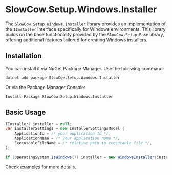 # SlowCow.Setup.Windows.Installer

The `SlowCow.Setup.Windows.Installer` library provides an implementation of the `IInstaller` interface specifically for Windows environments. This library builds on the base functionality provided by the `SlowCow.Setup.Base` library, offering additional features tailored for creating Windows installers.

## Installation

You can install it via NuGet Package Manager. Use the following command:

```shell
dotnet add package SlowCow.Setup.Windows.Installer
```

Or via the Package Manager Console:

```shell
Install-Package SlowCow.Setup.Windows.Installer
```

## Basic Usage

```C#
IInstaller? installer = null;
var installerSettings = new InstallerSettingsModel {
    ApplicationId = /* your application Id */,
    ApplicationName = /* your application name */,
    ExecutableFileName = /* relative path to executable file */,
};

if (OperatingSystem.IsWindows()) installer = new WindowsInstaller(installerSettings);
```

Check [examples](https://github.com/NickRimmer/SlowCow/tree/main/src/Examples/Example.Setup) for more details.
